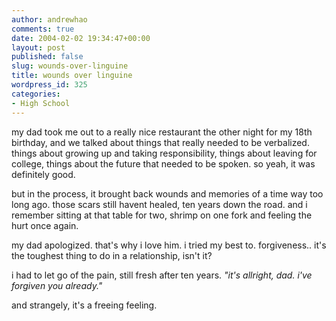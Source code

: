 ```yaml
---
author: andrewhao
comments: true
date: 2004-02-02 19:34:47+00:00
layout: post
published: false
slug: wounds-over-linguine
title: wounds over linguine
wordpress_id: 325
categories:
- High School
---
```


my dad took me out to a really nice restaurant the other night for my 18th birthday, and we talked about things that really needed to be verbalized. things about growing up and taking responsibility, things about leaving for college, things about the future that needed to be spoken. so yeah, it was definitely good.

but in the process, it brought back wounds and memories of a time way too long ago. those scars still havent healed, ten years down the road. and i remember sitting at that table for two, shrimp on one fork and feeling the hurt once again.

my dad apologized. that's why i love him.
i tried my best to. forgiveness.. it's the toughest thing to do in a relationship, isn't it?

i had to let go of the pain, still fresh after ten years. _"it's allright, dad. i've forgiven you already."_

and strangely, it's a freeing feeling.

